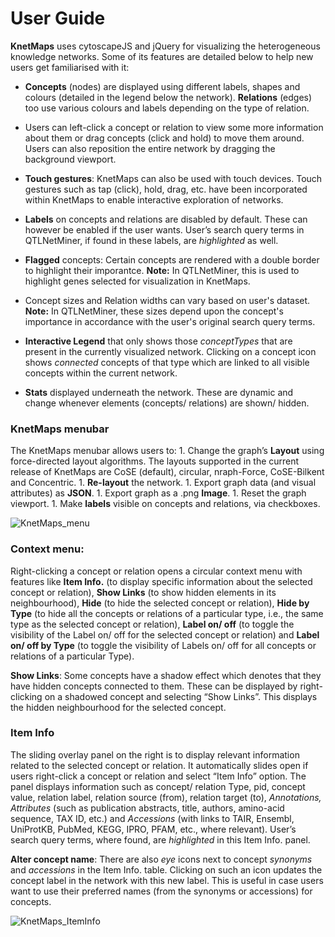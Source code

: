 # User Guide

**KnetMaps** uses cytoscapeJS and jQuery for visualizing the heterogeneous knowledge networks. Some of its features are detailed below to help new users get familiarised with it:

* **Concepts** (nodes) are displayed using different labels, shapes and colours (detailed in the legend below the network). **Relations** (edges) too use various colours and labels depending on the type of relation.

* Users can left-click a concept or relation to view some more information about them or drag concepts (click and hold) to move them around. Users can also reposition the entire network by dragging the background viewport.

* **Touch gestures**: KnetMaps can also be used with touch devices. Touch gestures such as tap (click), hold, drag, etc. have been incorporated within KnetMaps to enable interactive exploration of networks.

* **Labels** on concepts and relations are disabled by default. These can however be enabled if the user wants. User’s search query terms in QTLNetMiner, if found in these labels, are _highlighted_ as well.

* **Flagged** concepts: Certain concepts are rendered with a double border to highlight their imporantce. **Note:** In QTLNetMiner, this is used to highlight genes selected for visualization in KnetMaps. 

* Concept sizes and Relation widths can vary based on user's dataset. **Note:** In QTLNetMiner, these sizes depend upon the concept's importance in accordance with the user's original search query terms.

* **Interactive Legend** that only shows those _conceptTypes_ that are present in the currently visualized network. Clicking on a concept icon shows _connected_ concepts of that type which are linked to all visible concepts within the current network.

* **Stats** displayed underneath the network. These are dynamic and change whenever elements (concepts/ relations) are shown/ hidden.


### KnetMaps menubar

The KnetMaps menubar allows users to: 
    1. Change the graph’s **Layout** using force-directed layout algorithms. The layouts supported in the current release of KnetMaps are CoSE (default), circular, nraph-Force, CoSE-Bilkent and Concentric.
    1. **Re-layout** the network.
    1. Export graph data (and visual attributes) as **JSON**.
    1. Export graph as a .png **Image**.
    1. Reset the graph viewport.
    1. Make **labels** visible on concepts and relations, via checkboxes.

![KnetMaps_menu](KnetMaps_menu.png)


### Context menu:

Right-clicking a concept or relation opens a circular context menu with features like **Item Info.** (to display specific information about the selected concept or relation), **Show Links** (to show hidden elements in its neighbourhood), **Hide** (to hide the selected concept or relation), **Hide by Type** (to hide all the concepts or relations of a particular type, i.e., the same type as the selected concept or relation), **Label on/ off** (to toggle the visibility of the Label on/ off for the selected concept or relation) and **Label on/ off by Type** (to toggle the visibility of Labels on/ off for all concepts or relations of a particular Type). 

**Show Links**: Some concepts have a shadow effect which denotes that they have hidden concepts connected to them. These can be displayed by right-clicking on a shadowed concept and selecting “Show Links”. This displays the hidden neighbourhood for the selected concept.


### Item Info

The sliding overlay panel on the right is to display relevant information related to the selected concept or relation. It automatically slides open if users right-click a concept or relation and select “Item Info” option. The panel displays information such as concept/ relation Type, pid, concept value, relation label, relation source (from), relation target (to), _Annotations, Attributes_ (such as publication abstracts, title, authors, amino-acid sequence, TAX ID, etc.) and _Accessions_ (with links to TAIR, Ensembl, UniProtKB, PubMed, KEGG, IPRO, PFAM, etc., where relevant). User’s search query terms, where found, are _highlighted_ in this Item Info. panel.

**Alter concept name**: There are also <i>eye</i> icons next to concept <i>synonyms</i> and <i>accessions</i> in the Item Info. table. Clicking on such an icon updates the concept label in the network with this new label. This is useful in case users want to use their preferred names (from the synonyms or accessions) for concepts.

![KnetMaps_ItemInfo](KnetMaps_item.png)


